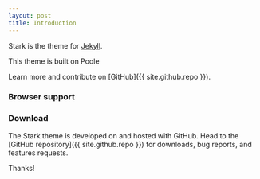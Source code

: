 ```yaml
---
layout: post
title: Introduction
---
```



Stark is the theme for [Jekyll](http://jekyllrb.com).

This theme is built on Poole

Learn more and contribute on [GitHub]({{ site.github.repo }}).


### Browser support


### Download

The Stark theme is developed on and hosted with GitHub. Head to the [GitHub repository]({{ site.github.repo }}) for downloads, bug reports, and features requests.

Thanks!
